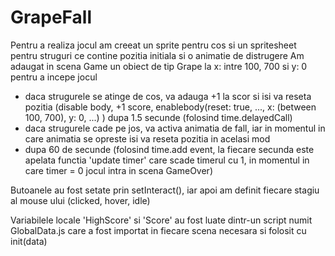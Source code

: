# GrapeFall

Pentru a realiza jocul am creeat un sprite pentru cos si un spritesheet pentru struguri ce contine pozitia initiala si o animatie de distrugere
Am adaugat in scena Game un obiect de tip Grape la x: intre 100, 700 si y: 0 pentru a incepe jocul
- daca strugurele se atinge de cos, va adauga +1 la scor si isi va reseta pozitia (disable body, +1 score, enablebody(reset: true, ..., x: (between 100, 700), y: 0, ...) ) dupa 1.5 secunde (folosind time.delayedCall)
- daca strugurele cade pe jos, va activa animatia de fall, iar in momentul in care animatia se opreste isi va reseta pozitia in acelasi mod
- dupa 60 de secunde (folosind time.add event, la fiecare secunda este apelata functia 'update timer' care scade timerul cu 1, in momentul in care timer = 0 jocul intra in scena GameOver)

Butoanele au fost setate prin setInteract(), iar apoi am definit fiecare stagiu al mouse ului (clicked, hover, idle)

Variabilele locale 'HighScore' si 'Score' au fost luate dintr-un script numit GlobalData.js care a fost importat in fiecare scena necesara si folosit cu init(data) 
